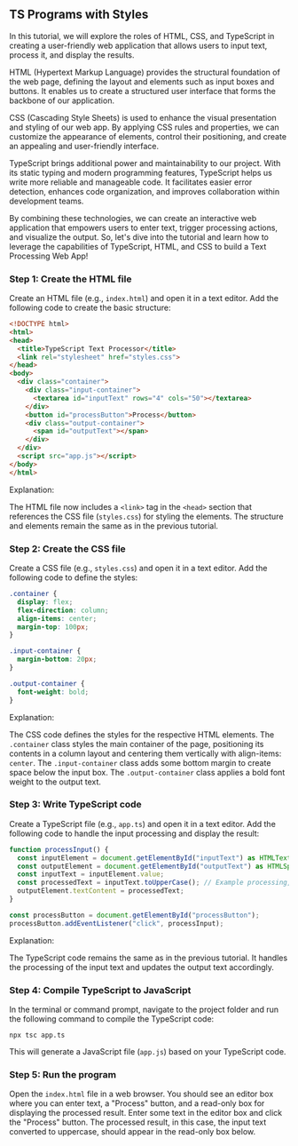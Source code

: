 ## TS Programs with Styles

In this tutorial, we will explore the roles of HTML, CSS, and TypeScript in creating a user-friendly web application that allows users to input text, process it, and display the results.

HTML (Hypertext Markup Language) provides the structural foundation of the web page, defining the layout and elements such as input boxes and buttons. It enables us to create a structured user interface that forms the backbone of our application.

CSS (Cascading Style Sheets) is used to enhance the visual presentation and styling of our web app. By applying CSS rules and properties, we can customize the appearance of elements, control their positioning, and create an appealing and user-friendly interface.

TypeScript brings additional power and maintainability to our project. With its static typing and modern programming features, TypeScript helps us write more reliable and manageable code. It facilitates easier error detection, enhances code organization, and improves collaboration within development teams.

By combining these technologies, we can create an interactive web application that empowers users to enter text, trigger processing actions, and visualize the output. So, let's dive into the tutorial and learn how to leverage the capabilities of TypeScript, HTML, and CSS to build a Text Processing Web App!

### Step 1: Create the HTML file

Create an HTML file (e.g., `index.html`) and open it in a text editor. Add the following code to create the basic structure:


``` html
<!DOCTYPE html>
<html>
<head>
  <title>TypeScript Text Processor</title>
  <link rel="stylesheet" href="styles.css">
</head>
<body>
  <div class="container">
    <div class="input-container">
      <textarea id="inputText" rows="4" cols="50"></textarea>
    </div>
    <button id="processButton">Process</button>
    <div class="output-container">
      <span id="outputText"></span>
    </div>
  </div>
  <script src="app.js"></script>
</body>
</html>
```

Explanation:

The HTML file now includes a `<link>` tag in the `<head>` section that references the CSS file (`styles.css`) for styling the elements. The structure and elements remain the same as in the previous tutorial.

### Step 2: Create the CSS file

Create a CSS file (e.g., `styles.css`) and open it in a text editor. Add the following code to define the styles:

```css
.container {
  display: flex;
  flex-direction: column;
  align-items: center;
  margin-top: 100px;
}

.input-container {
  margin-bottom: 20px;
}

.output-container {
  font-weight: bold;
}
```

Explanation:

The CSS code defines the styles for the respective HTML elements. The `.container` class styles the main container of the page, positioning its contents in a column layout and centering them vertically with 
align-items: `center`.
The `.input-container` class adds some bottom margin to create space below the input box.
The `.output-container` class applies a bold font weight to the output text.

### Step 3: Write TypeScript code

Create a TypeScript file (e.g., `app.ts`) and open it in a text editor. Add the following code to handle the input processing and display the result:

```typescript
function processInput() {
  const inputElement = document.getElementById("inputText") as HTMLTextAreaElement;
  const outputElement = document.getElementById("outputText") as HTMLSpanElement;
  const inputText = inputElement.value;
  const processedText = inputText.toUpperCase(); // Example processing, modify as needed
  outputElement.textContent = processedText;
}

const processButton = document.getElementById("processButton");
processButton.addEventListener("click", processInput);
```

Explanation:

The TypeScript code remains the same as in the previous tutorial. It handles the processing of the input text and updates the output text accordingly.

### Step 4: Compile TypeScript to JavaScript

In the terminal or command prompt, navigate to the project folder and run the following command to compile the TypeScript code:

```csgarp
npx tsc app.ts
```

This will generate a JavaScript file (`app.js`) based on your TypeScript code.

### Step 5: Run the program

Open the `index.html` file in a web browser. You should see an editor box where you can enter text, a "Process" button, and a read-only box for 
displaying the processed result. Enter some text in the editor box and click the "Process" button. The processed result, in this case, the input text 
converted to uppercase, should appear in the read-only box below.

